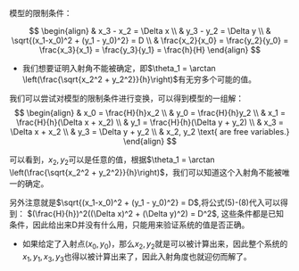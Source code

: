 模型的限制条件：

$$
\begin{align}
& x_3 - x_2 = \Delta x \\
& y_3 - y_2 = \Delta y \\
& \sqrt{(x_1-x_0)^2 + (y_1 - y_0)^2} = D \\
& \frac{x_2}{x_0} = \frac{y_2}{y_0} = \frac{x_3}{x_1} = \frac{y_3}{y_1} = \frac{h}{H}
\end{align}
$$

- 我们想要证明入射角不能被确定，即$\theta_1 = \arctan \left(\frac{\sqrt{x_2^2 + y_2^2}}{h}\right)$有无穷多个可能的值。

我们可以尝试对模型的限制条件进行变换，可以得到模型的一组解：
$$
\begin{align}
& x_0 = \frac{H}{h}x_2 \\
& y_0 = \frac{H}{h}y_2 \\
& x_1 = \frac{H}{h}(\Delta x + x_2) \\
& y_1 = \frac{H}{h}(\Delta y + y_2) \\
& x_3 = \Delta x + x_2 \\
& y_3 = \Delta y + y_2 \\
& x_2, y_2  \text{  are free variables.}
\end{align}
$$

可以看到，$x_2,y_2$可以是任意的值，根据$\theta_1 = \arctan \left(\frac{\sqrt{x_2^2 + y_2^2}}{h}\right)$，我们可以知道这个入射角不能被唯一的确定。

另外注意就是$\sqrt{(x_1-x_0)^2 + (y_1 - y_0)^2} = D$,将公式(5)-(8)代入可以得到： $(\frac{H}{h})^2((\Delta x)^2 + (\Delta y)^2) = D^2$, 这些条件都是已知条件，因此给出来D并没有什么用，只能用来验证系统的值是否正确。


- 如果给定了入射点$(x_0,y_0)$，那么$x_2,y_2$就是可以被计算出来，因此整个系统的$x_1,y_1,x_3,y_3$也得以被计算出来了，因此入射角度也就迎仞而解了。